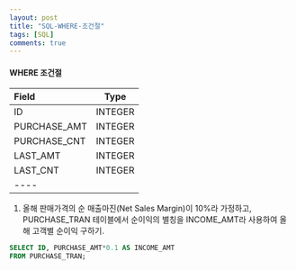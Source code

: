 ```yaml
---
layout: post
title: "SQL-WHERE-조건절"
tags: [SQL]
comments: true
---
```


#### WHERE 조건절

| Field | Type |
|:-----|:----:|
| ID  | INTEGER  |
| PURCHASE_AMT  | INTEGER  |
| PURCHASE_CNT  | INTEGER  |
| LAST_AMT  | INTEGER  |
| LAST_CNT  | INTEGER  |
|----


1. 올해 판매가격의 순 매출마진(Net Sales Margin)이 10%라 가정하고, PURCHASE_TRAN 테이블에서 순이익의 별칭을 INCOME_AMT라 사용하여 올해 고객별 순이익 구하기.

```sql
SELECT ID, PURCHASE_AMT*0.1 AS INCOME_AMT
FROM PURCHASE_TRAN;
```

